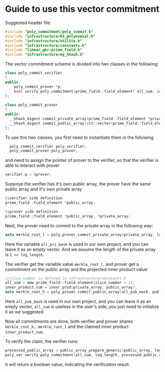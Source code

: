 # Guide to use this vector commitment

Suggested header file:
```c++
#include "poly_commitment/poly_commit.h"
#include "infrastructure/RS_polynomial.h"
#include "infrastructure/utility.h"
#include "infrastructure/constants.h"
#include "linear_gkr/prime_field.h"
#include "infrastructure/my_hhash.h"
```

The vector commitment scheme is divided into two classes in the following:

```c++
class poly_commit_verifier
{
public:
	poly_commit_prover *p;
	bool verify_poly_commitment(prime_field::field_element* all_sum, int log_length, prime_field::field_element *processed_public_array, std::vector<prime_field::field_element> &all_pub_mask, double &v_time, int &proof_size, double &p_time, __hhash_digest merkle_tree_l, __hhash_digest merkle_tree_h);
};
  
class poly_commit_prover
{
public:
  __hhash_digest commit_private_array(prime_field::field_element *private_array, int log_array_length, std::vector<prime_field::field_element> private_mask_array);
  __hhash_digest commit_public_array(std::vector<prime_field::field_element> &all_pub_msk, prime_field::field_element *public_array, int r_0_len, prime_field::field_element target_sum, prime_field::field_element *all_sum);
};
```
To use this two classes, you first need to instantiate them in the following

```c++
  poly_commit_verifier poly_verifier;
  poly_commit_prover poly_prover;
```

and need to assign the pointer of prover to the verifier, so that the verifier is able to interact with prover
```c++
verifier.p = &prover;
```

Suppose the verifier has it's own public array, the prover have the same public array and it's own private array

```c++
\\verifier side definition
prime_field::field_element *public_array;

\\prover side definition
prime_field::field_element *public_array, *private_array;
```

Next, the prover need to commit to the private array in the following way:

```c++
auto merkle_root_l = poly_prover.commit_private_array(private_array, log_length, all_pri_mask);
```

Here the variable ```all_pri_mask``` is used in our own project, and you can leave it as an empty vector. And we assume the length of the private array is ```1 << log_length```.

The verifier get the variable value ```merkle_root_l```, and prover get a commitment on the public array and the projected inner product value:

```c++
//slice_number is defined in infrastructure/constants.h
all_sum = new prime_field::field_element[slice_number + 1];
inner_product_sum = inner_prod(private_array, public_array);
auto merkle_root_h = poly_prover.commit_public_array(all_pub_mask, public_array, log_length, inner_product_sum, all_sum);
```

Here ```all_pub_mask``` is used in our own project, and you can leave it as an empty vector, ```all_sum``` is useless in the user's side, you just need to initialize it as we suggested.


Now all commitments are done, both verifier and prover shares ```merkle_root_h, merkle_root_l``` and the claimed inner product ```inner_product_sum```.

To verify the claim, the verifier runs:

```c++
processed_public_array = public_array_prepare_generic(public_array, log_length);
poly_ver.verify_poly_commitment(all_sum, log_length, processed_public_array, all_pub_mask, verification_time, proof_size, prover_time, merkle_root_l, merkle_root_h);
```

It will return a boolean value, indicating the verification result.
